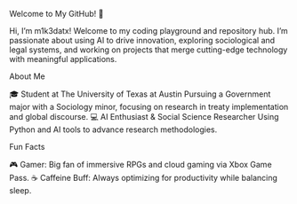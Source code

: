Welcome to My GitHub! 👋

Hi, I’m m1k3datx! Welcome to my coding playground and repository hub. I’m passionate about using AI to drive innovation, exploring sociological and legal systems, and working on projects that merge cutting-edge technology with meaningful applications.

About Me

🎓 Student at The University of Texas at Austin
Pursuing a Government major with a Sociology minor, focusing on research in treaty implementation and global discourse.
💻 AI Enthusiast & Social Science Researcher
Using Python and AI tools to advance research methodologies.

Fun Facts

🎮 Gamer: Big fan of immersive RPGs and cloud gaming via Xbox Game Pass.
☕ Caffeine Buff: Always optimizing for productivity while balancing sleep.

<!---
m1k3datx/m1k3datx is a ✨ special ✨ repository because its `README.md` (this file) appears on your GitHub profile.
You can click the Preview link to take a look at your changes.
--->
